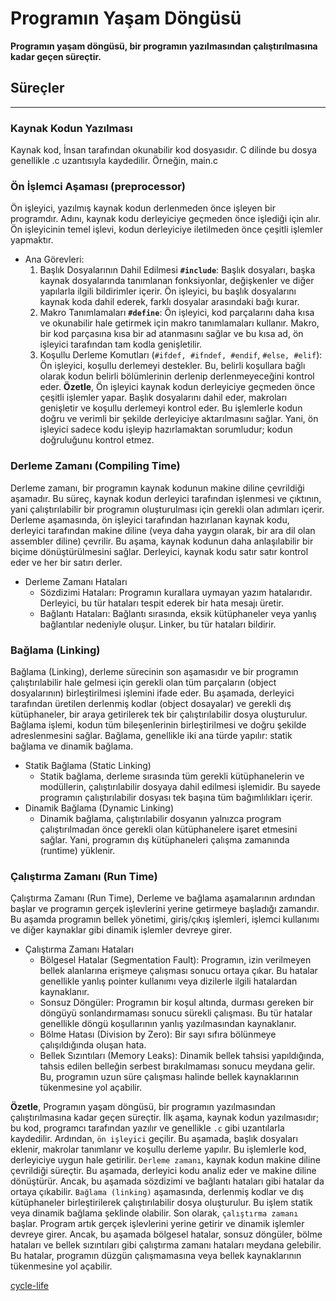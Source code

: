 
# Programın Yaşam Döngüsü
**Programın yaşam döngüsü, bir programın yazılmasından çalıştırılmasına kadar geçen süreçtir.**

## Süreçler
---

### Kaynak Kodun Yazılması
Kaynak kod, İnsan tarafından okunabilir kod dosyasıdır. C dilinde bu dosya genellikle .c uzantısıyla kaydedilir. Örneğin, main.c

### Ön İşlemci Aşaması (preprocessor)
Ön işleyici, yazılmış kaynak kodun derlenmeden önce işleyen bir programdır. Adını, kaynak kodu derleyiciye geçmeden önce işlediği için alır. Ön işleyicinin temel işlevi, kodun derleyiciye iletilmeden önce çeşitli işlemler yapmaktır.
- Ana Görevleri:
    1. Başlık Dosyalarının Dahil Edilmesi **`#include`**: Başlık dosyaları, başka kaynak dosyalarında tanımlanan fonksiyonlar, değişkenler ve diğer yapılarla ilgili bildirimler içerir. Ön işleyici, bu başlık dosyalarını kaynak koda dahil ederek, farklı dosyalar arasındaki bağı kurar.
    2. Makro Tanımlamaları **`#define`**: Ön işleyici, kod parçalarını daha kısa ve okunabilir hale getirmek için makro tanımlamaları kullanır. Makro, bir kod parçasına kısa bir ad atanmasını sağlar ve bu kısa ad, ön işleyici tarafından tam kodla genişletilir.
    3. Koşullu Derleme Komutları (`#ifdef, #ifndef, #endif`, `#else, #elif`): Ön işleyici, koşullu derlemeyi destekler. Bu, belirli koşullara bağlı olarak kodun belirli bölümlerinin derlenip derlenmeyeceğini kontrol eder.
**Özetle**, Ön işleyici kaynak kodun derleyiciye geçmeden önce çeşitli işlemler yapar. Başlık dosyalarını dahil eder, makroları genişletir ve koşullu derlemeyi kontrol eder. Bu işlemlerle kodun doğru ve verimli bir şekilde derleyiciye aktarılmasını sağlar. Yani, ön işleyici sadece kodu işleyip hazırlamaktan sorumludur; kodun doğruluğunu kontrol etmez.

### Derleme Zamanı (Compiling Time)
Derleme zamanı, bir programın kaynak kodunun makine diline çevrildiği aşamadır. Bu süreç, kaynak kodun derleyici tarafından işlenmesi ve çıktının, yani çalıştırılabilir bir programın oluşturulması için gerekli olan adımları içerir. Derleme aşamasında, ön işleyici tarafından hazırlanan kaynak kodu, derleyici tarafından makine diline (veya daha yaygın olarak, bir ara dil olan assembler diline) çevrilir. Bu aşama, kaynak kodunun daha anlaşılabilir bir biçime dönüştürülmesini sağlar. Derleyici, kaynak kodu satır satır kontrol eder ve her bir satırı derler.
- Derleme Zamanı Hataları 
    * Sözdizimi Hataları: Programın kurallara uymayan yazım hatalarıdır. Derleyici, bu tür hataları tespit ederek bir hata mesajı üretir.
    * Bağlantı Hataları: Bağlantı sırasında, eksik kütüphaneler veya yanlış bağlantılar nedeniyle oluşur. Linker, bu tür hataları bildirir.

### Bağlama (Linking)
Bağlama (Linking), derleme sürecinin son aşamasıdır ve bir programın çalıştırılabilir hale gelmesi için gerekli olan tüm parçaların (object dosyalarının) birleştirilmesi işlemini ifade eder. Bu aşamada, derleyici tarafından üretilen derlenmiş kodlar (object dosayalar) ve gerekli dış kütüphaneler, bir araya getirilerek tek bir çalıştırılabilir dosya oluşturulur. Bağlama işlemi, kodun tüm bileşenlerinin birleştirilmesi ve doğru şekilde adreslenmesini sağlar. Bağlama, genellikle iki ana türde yapılır: statik bağlama ve dinamik bağlama.
- Statik Bağlama (Static Linking)
    - Statik bağlama, derleme sırasında tüm gerekli kütüphanelerin ve modüllerin, çalıştırılabilir dosyaya dahil edilmesi işlemidir. Bu sayede programın çalıştırılabilir dosyası tek başına tüm bağımlılıkları içerir.
- Dinamik Bağlama (Dynamic Linking)
    - Dinamik bağlama, çalıştırılabilir dosyanın yalnızca program çalıştırılmadan önce gerekli olan kütüphanelere işaret etmesini sağlar. Yani, programın dış kütüphaneleri çalışma zamanında (runtime) yüklenir.

### Çalıştırma Zamanı (Run Time)
Çalıştırma Zamanı (Run Time), Derleme ve bağlama aşamalarının ardından başlar ve programın gerçek işlevlerini yerine getirmeye başladığı zamandır. Bu aşamda programın bellek yönetimi, giriş/çıkış işlemleri, işlemci kullanımı ve diğer kaynaklar gibi dinamik işlemler devreye girer.
- Çalıştırma Zamanı Hataları
    - Bölgesel Hatalar (Segmentation Fault): Programın, izin verilmeyen bellek alanlarına erişmeye çalışması sonucu ortaya çıkar. Bu hatalar genellikle yanlış pointer kullanımı veya dizilerle ilgili hatalardan kaynaklanır.
    - Sonsuz Döngüler: Programın bir koşul altında, durması gereken bir döngüyü sonlandırmaması sonucu sürekli çalışması. Bu tür hatalar genellikle döngü koşullarının yanlış yazılmasından kaynaklanır.
    - Bölme Hatası (Division by Zero): Bir sayı sıfıra bölünmeye çalışıldığında oluşan hata.
    - Bellek Sızıntıları (Memory Leaks): Dinamik bellek tahsisi yapıldığında, tahsis edilen belleğin serbest bırakılmaması sonucu meydana gelir. Bu, programın uzun süre çalışması halinde bellek kaynaklarının tükenmesine yol açabilir.

**Özetle**, Programın yaşam döngüsü, bir programın yazılmasından çalıştırılmasına kadar geçen süreçtir. İlk aşama, kaynak kodun yazılmasıdır; bu kod, programcı tarafından yazılır ve genellikle `.c` gibi uzantılarla kaydedilir. Ardından, `ön işleyici` geçilir. Bu aşamada, başlık dosyaları eklenir, makrolar tanımlanır ve koşullu derleme yapılır. Bu işlemlerle kod, derleyiciye uygun hale getirilir. `Derleme zamanı`, kaynak kodun makine diline çevrildiği süreçtir. Bu aşamada, derleyici kodu analiz eder ve makine diline dönüştürür. Ancak, bu aşamada sözdizimi ve bağlantı hataları gibi hatalar da ortaya çıkabilir. `Bağlama (linking)` aşamasında, derlenmiş kodlar ve dış kütüphaneler birleştirilerek çalıştırılabilir dosya oluşturulur. Bu işlem statik veya dinamik bağlama şeklinde olabilir. Son olarak, `çalıştırma zamanı` başlar. Program artık gerçek işlevlerini yerine getirir ve dinamik işlemler devreye girer. Ancak, bu aşamada bölgesel hatalar, sonsuz döngüler, bölme hataları ve bellek sızıntıları gibi çalıştırma zamanı hataları meydana gelebilir. Bu hatalar, programın düzgün çalışmamasına veya bellek kaynaklarının tükenmesine yol açabilir.

[cycle-life](https://media.geeksforgeeks.org/wp-content/uploads/20230404112946/Compilation-Process-in-C.png)

